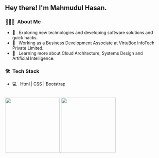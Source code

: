 <h2> Hey there! I'm Mahmudul Hasan.</h2>

<h3> 👨🏻‍💻 &nbsp;About Me </h3>

- 🤔 &nbsp; Exploring new technologies and developing software solutions and quick hacks.
- 💼 &nbsp; Working as a Business Development Associate at VirtuBox InfoTech Private Limited.
- 🌱 &nbsp; Learning more about Cloud Architecture, Systems Design and Artificial Intelligence.

<h3> 🛠 &nbsp;Tech Stack</h3>

- 💻 &nbsp; Html | CSS | Bootstrap

<br/>

<a href="https://github.com/mahmudulmr19">
  <img height="180em" src="https://github-readme-stats.vercel.app/api?username=mahmudulmr19&theme=buefy&show_icons=true" />
  <img height="180em" src="https://github-readme-stats.vercel.app/api/top-langs/?username=mahmudulmr19&theme=buefy&layout=compact" />
</a>

<br/>

